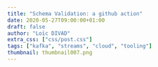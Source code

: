 ```yaml
---
title: "Schema Validation: a github action"
date: 2020-05-27T09:00:00+01:00
draft: false
author: "Loïc DIVAD"
extra_css: ["css/post.css"]
tags: ["kafka", "streams", "cloud", "tooling"]
thumbnail: thumbnail007.png
---
```


